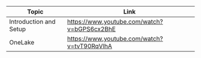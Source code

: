 | Topic | Link |
|-----|----|
| Introduction and Setup | https://www.youtube.com/watch?v=bGPS6cx2BhE |
| OneLake | https://www.youtube.com/watch?v=tvT90RqVlhA |
